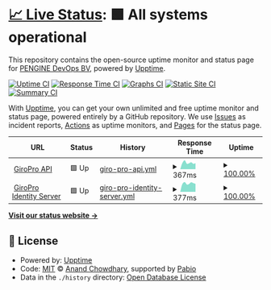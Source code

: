 # [📈 Live Status](https://PENGINE-COM.github.io/upptime): <!--live status--> **🟩 All systems operational**

This repository contains the open-source uptime monitor and status page for [PENGINE DevOps BV](www.pengine.com), powered by [Upptime](https://github.com/upptime/upptime).

[![Uptime CI](https://github.com/PENGINE-COM/upptime/workflows/Uptime%20CI/badge.svg)](https://github.com/PENGINE-COM/upptime/actions?query=workflow%3A%22Uptime+CI%22)
[![Response Time CI](https://github.com/PENGINE-COM/upptime/workflows/Response%20Time%20CI/badge.svg)](https://github.com/PENGINE-COM/upptime/actions?query=workflow%3A%22Response+Time+CI%22)
[![Graphs CI](https://github.com/PENGINE-COM/upptime/workflows/Graphs%20CI/badge.svg)](https://github.com/PENGINE-COM/upptime/actions?query=workflow%3A%22Graphs+CI%22)
[![Static Site CI](https://github.com/PENGINE-COM/upptime/workflows/Static%20Site%20CI/badge.svg)](https://github.com/PENGINE-COM/upptime/actions?query=workflow%3A%22Static+Site+CI%22)
[![Summary CI](https://github.com/PENGINE-COM/upptime/workflows/Summary%20CI/badge.svg)](https://github.com/PENGINE-COM/upptime/actions?query=workflow%3A%22Summary+CI%22)

With [Upptime](https://upptime.js.org), you can get your own unlimited and free uptime monitor and status page, powered entirely by a GitHub repository. We use [Issues](https://github.com/PENGINE-COM/upptime/issues) as incident reports, [Actions](https://github.com/PENGINE-COM/upptime/actions) as uptime monitors, and [Pages](https://PENGINE-COM.github.io/upptime) for the status page.

<!--start: status pages-->
<!-- This summary is generated by Upptime (https://github.com/upptime/upptime) -->
<!-- Do not edit this manually, your changes will be overwritten -->
<!-- prettier-ignore -->
| URL | Status | History | Response Time | Uptime |
| --- | ------ | ------- | ------------- | ------ |
| <img alt="" src="https://icons.duckduckgo.com/ip3/api.giropro.pengine.com.ico" height="13"> [GiroPro API](https://api.giropro.pengine.com/hc) | 🟩 Up | [giro-pro-api.yml](https://github.com/PENGINE-COM/upptime/commits/HEAD/history/giro-pro-api.yml) | <details><summary><img alt="Response time graph" src="./graphs/giro-pro-api/response-time-week.png" height="20"> 367ms</summary><br><a href="https://status.giropro.pengine.com/history/giro-pro-api"><img alt="Response time 437" src="https://img.shields.io/endpoint?url=https%3A%2F%2Fraw.githubusercontent.com%2FPENGINE-COM%2Fupptime%2FHEAD%2Fapi%2Fgiro-pro-api%2Fresponse-time.json"></a><br><a href="https://status.giropro.pengine.com/history/giro-pro-api"><img alt="24-hour response time 328" src="https://img.shields.io/endpoint?url=https%3A%2F%2Fraw.githubusercontent.com%2FPENGINE-COM%2Fupptime%2FHEAD%2Fapi%2Fgiro-pro-api%2Fresponse-time-day.json"></a><br><a href="https://status.giropro.pengine.com/history/giro-pro-api"><img alt="7-day response time 367" src="https://img.shields.io/endpoint?url=https%3A%2F%2Fraw.githubusercontent.com%2FPENGINE-COM%2Fupptime%2FHEAD%2Fapi%2Fgiro-pro-api%2Fresponse-time-week.json"></a><br><a href="https://status.giropro.pengine.com/history/giro-pro-api"><img alt="30-day response time 407" src="https://img.shields.io/endpoint?url=https%3A%2F%2Fraw.githubusercontent.com%2FPENGINE-COM%2Fupptime%2FHEAD%2Fapi%2Fgiro-pro-api%2Fresponse-time-month.json"></a><br><a href="https://status.giropro.pengine.com/history/giro-pro-api"><img alt="1-year response time 437" src="https://img.shields.io/endpoint?url=https%3A%2F%2Fraw.githubusercontent.com%2FPENGINE-COM%2Fupptime%2FHEAD%2Fapi%2Fgiro-pro-api%2Fresponse-time-year.json"></a></details> | <details><summary><a href="https://status.giropro.pengine.com/history/giro-pro-api">100.00%</a></summary><a href="https://status.giropro.pengine.com/history/giro-pro-api"><img alt="All-time uptime 100.00%" src="https://img.shields.io/endpoint?url=https%3A%2F%2Fraw.githubusercontent.com%2FPENGINE-COM%2Fupptime%2FHEAD%2Fapi%2Fgiro-pro-api%2Fuptime.json"></a><br><a href="https://status.giropro.pengine.com/history/giro-pro-api"><img alt="24-hour uptime 100.00%" src="https://img.shields.io/endpoint?url=https%3A%2F%2Fraw.githubusercontent.com%2FPENGINE-COM%2Fupptime%2FHEAD%2Fapi%2Fgiro-pro-api%2Fuptime-day.json"></a><br><a href="https://status.giropro.pengine.com/history/giro-pro-api"><img alt="7-day uptime 100.00%" src="https://img.shields.io/endpoint?url=https%3A%2F%2Fraw.githubusercontent.com%2FPENGINE-COM%2Fupptime%2FHEAD%2Fapi%2Fgiro-pro-api%2Fuptime-week.json"></a><br><a href="https://status.giropro.pengine.com/history/giro-pro-api"><img alt="30-day uptime 100.00%" src="https://img.shields.io/endpoint?url=https%3A%2F%2Fraw.githubusercontent.com%2FPENGINE-COM%2Fupptime%2FHEAD%2Fapi%2Fgiro-pro-api%2Fuptime-month.json"></a><br><a href="https://status.giropro.pengine.com/history/giro-pro-api"><img alt="1-year uptime 100.00%" src="https://img.shields.io/endpoint?url=https%3A%2F%2Fraw.githubusercontent.com%2FPENGINE-COM%2Fupptime%2FHEAD%2Fapi%2Fgiro-pro-api%2Fuptime-year.json"></a></details>
| <img alt="" src="https://icons.duckduckgo.com/ip3/ids.giropro.pengine.com.ico" height="13"> [GiroPro Identity Server](https://ids.giropro.pengine.com/hc) | 🟩 Up | [giro-pro-identity-server.yml](https://github.com/PENGINE-COM/upptime/commits/HEAD/history/giro-pro-identity-server.yml) | <details><summary><img alt="Response time graph" src="./graphs/giro-pro-identity-server/response-time-week.png" height="20"> 377ms</summary><br><a href="https://status.giropro.pengine.com/history/giro-pro-identity-server"><img alt="Response time 446" src="https://img.shields.io/endpoint?url=https%3A%2F%2Fraw.githubusercontent.com%2FPENGINE-COM%2Fupptime%2FHEAD%2Fapi%2Fgiro-pro-identity-server%2Fresponse-time.json"></a><br><a href="https://status.giropro.pengine.com/history/giro-pro-identity-server"><img alt="24-hour response time 388" src="https://img.shields.io/endpoint?url=https%3A%2F%2Fraw.githubusercontent.com%2FPENGINE-COM%2Fupptime%2FHEAD%2Fapi%2Fgiro-pro-identity-server%2Fresponse-time-day.json"></a><br><a href="https://status.giropro.pengine.com/history/giro-pro-identity-server"><img alt="7-day response time 377" src="https://img.shields.io/endpoint?url=https%3A%2F%2Fraw.githubusercontent.com%2FPENGINE-COM%2Fupptime%2FHEAD%2Fapi%2Fgiro-pro-identity-server%2Fresponse-time-week.json"></a><br><a href="https://status.giropro.pengine.com/history/giro-pro-identity-server"><img alt="30-day response time 409" src="https://img.shields.io/endpoint?url=https%3A%2F%2Fraw.githubusercontent.com%2FPENGINE-COM%2Fupptime%2FHEAD%2Fapi%2Fgiro-pro-identity-server%2Fresponse-time-month.json"></a><br><a href="https://status.giropro.pengine.com/history/giro-pro-identity-server"><img alt="1-year response time 446" src="https://img.shields.io/endpoint?url=https%3A%2F%2Fraw.githubusercontent.com%2FPENGINE-COM%2Fupptime%2FHEAD%2Fapi%2Fgiro-pro-identity-server%2Fresponse-time-year.json"></a></details> | <details><summary><a href="https://status.giropro.pengine.com/history/giro-pro-identity-server">100.00%</a></summary><a href="https://status.giropro.pengine.com/history/giro-pro-identity-server"><img alt="All-time uptime 100.00%" src="https://img.shields.io/endpoint?url=https%3A%2F%2Fraw.githubusercontent.com%2FPENGINE-COM%2Fupptime%2FHEAD%2Fapi%2Fgiro-pro-identity-server%2Fuptime.json"></a><br><a href="https://status.giropro.pengine.com/history/giro-pro-identity-server"><img alt="24-hour uptime 100.00%" src="https://img.shields.io/endpoint?url=https%3A%2F%2Fraw.githubusercontent.com%2FPENGINE-COM%2Fupptime%2FHEAD%2Fapi%2Fgiro-pro-identity-server%2Fuptime-day.json"></a><br><a href="https://status.giropro.pengine.com/history/giro-pro-identity-server"><img alt="7-day uptime 100.00%" src="https://img.shields.io/endpoint?url=https%3A%2F%2Fraw.githubusercontent.com%2FPENGINE-COM%2Fupptime%2FHEAD%2Fapi%2Fgiro-pro-identity-server%2Fuptime-week.json"></a><br><a href="https://status.giropro.pengine.com/history/giro-pro-identity-server"><img alt="30-day uptime 100.00%" src="https://img.shields.io/endpoint?url=https%3A%2F%2Fraw.githubusercontent.com%2FPENGINE-COM%2Fupptime%2FHEAD%2Fapi%2Fgiro-pro-identity-server%2Fuptime-month.json"></a><br><a href="https://status.giropro.pengine.com/history/giro-pro-identity-server"><img alt="1-year uptime 100.00%" src="https://img.shields.io/endpoint?url=https%3A%2F%2Fraw.githubusercontent.com%2FPENGINE-COM%2Fupptime%2FHEAD%2Fapi%2Fgiro-pro-identity-server%2Fuptime-year.json"></a></details>

<!--end: status pages-->

[**Visit our status website →**](https://PENGINE-COM.github.io/upptime)

## 📄 License

- Powered by: [Upptime](https://github.com/upptime/upptime)
- Code: [MIT](./LICENSE) © [Anand Chowdhary](https://anandchowdhary.com), supported by [Pabio](https://pabio.com)
- Data in the `./history` directory: [Open Database License](https://opendatacommons.org/licenses/odbl/1-0/)
